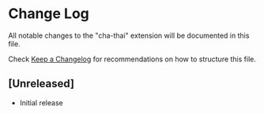 # Change Log

All notable changes to the "cha-thai" extension will be documented in this file.

Check [Keep a Changelog](http://keepachangelog.com/) for recommendations on how to structure this file.

## [Unreleased]

- Initial release
